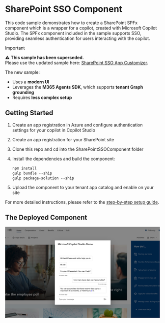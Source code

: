 # SharePoint SSO Component

This code sample demonstrates how to create a SharePoint SPFx component which is a wrapper for a copilot, created with Microsoft Copilot Studio. The SPFx component included in the sample supports SSO, providing seamless authentication for users interacting with the copilot.

> [!IMPORTANT]
> ⚠️ **This sample has been superseded.**  
> Please use the updated sample here: [SharePoint SSO App Customizer](https://github.com/microsoft/CopilotStudioSamples/tree/main/SSOSamples/SharePointSSOAppCustomizer).  
>  
> The new sample:
> - Uses a **modern UI**
> - Leverages the **M365 Agents SDK**, which supports **tenant Graph grounding**
> - Requires **less complex setup**

## Getting Started

1. Create an app registration in Azure and configure authentication settings for your copilot in Copilot Studio
2. Create an app registration for your SharePoint site
3. Clone this repo and cd into the SharePointSSOComponent folder
4. Install the dependencies and build the component:

    ```shell
    npm install
    gulp bundle --ship
    gulp package-solution --ship
    ```

5. Upload the component to your tenant app catalog and enable on your site

For more detailed instructions, please refer to the [step-by-step setup guide](./SETUP.md).

## The Deployed Component

![Microsoft Copilot Studio SSO](./images/SharePointSSOComponent.png)
